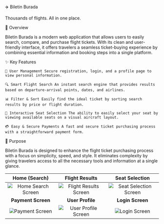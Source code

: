 ✈️ Biletin Burada

Thousands of flights. All in one place.

🔎 Overview

Biletin Burada is a modern web application that allows users to easily search, compare, and purchase flight tickets. With its clean and user-friendly interface, it offers travelers a seamless ticket-buying experience by combining essential information and booking steps into a single platform.

✨ Key Features

    👤 User Management Secure registration, login, and a profile page to view personal information.

    🔍 Smart Flight Search An instant search engine that provides results based on departure-arrival points, dates, and airlines.

    📊 Filter & Sort Easily find the ideal ticket by sorting search results by price or flight duration.

    💺 Interactive Seat Selection The ability to easily select your seat by viewing available seats on a visual aircraft layout.

    💳 Easy & Secure Payments A fast and secure ticket purchasing process with a straightforward payment form.

🚀 Purpose

Biletin Burada is designed to enhance the flight ticket purchasing process with a focus on simplicity, speed, and style. It eliminates complexity by giving travelers access to all the necessary tools and information at a single glance.

| Home (Search) | Flight Results | Seat Selection |
| :---: | :---: | :---: |
| ![Home Search Screen](https://i.hizliresim.com/be9ipx6.jpg) | ![Flight Results Screen](https://i.hizliresim.com/pvpdxlp.jpg) | ![Seat Selection Screen](https://i.hizliresim.com/k1aea4s.jpg) |
| **Payment Screen** | **User Profile** | **Login Screen** |
| ![Payment Screen](https://i.hizliresim.com/bqa7rtf.jpg) | ![User Profile Screen](https://i.hizliresim.com/5atpen1.jpg) | ![Login Screen](https://i.hizliresim.com/ca0bmeo.jpg) |
